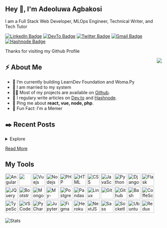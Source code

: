 <h2>Hey 👋, I'm Adeoluwa Agbakosi</h2>
<p>I am a Full Stack Web Developer, MLOps Engineer, Technical Writer, and Tech Tutor</p>
<p><a href="www.linkedin.com/in/adeoluwa-agbakosi-687023219"><img src="https://img.shields.io/badge/-Adeoluwa%20Agbakosi-blue?style=plastic&amp;labelColor=blue&amp;logo=LinkedIn&amp;link=www.linkedin.com/in/adeoluwa-agbakosi-687023219" alt="LinkedIn Badge"></a> <a href="https://dev.to/dev180memes"><img src="https://img.shields.io/badge/-Dev--180Memes-000000?style=plastic&amp;labelColor=000&amp;logo=dev.to&amp;link=https://dev.to/dev180memes" alt="DevTo Badge"></a> <a href="https://twitter.com/Dev_180Memes"><img src="https://img.shields.io/badge/-Dev__180Memes-informational?style=plastic&amp;labelColor=informational&amp;logo=Twitter&amp;link=https://twitter.com/Dev_180Memes" alt="Twitter Badge"></a> <a href="mailto:adeoluwaagbakosi@gmail.com"><img src="https://img.shields.io/badge/-Adeoluwa%20Agbakosi-fff?style=plastic&amp;labelColor=fff&amp;logo=Gmail&amp;link=mailto:adeoluwaagbakosi@gmail.com" alt="Gmail Badge"></a> <a href="https://dev180memes.hashnode.dev/"><img src="https://img.shields.io/badge/-DevNext-000000?style=plastic&amp;labelColor=000&amp;logo=Hashnode&amp;link=mailto:adeoluwaagbakosi@gmail.com" alt="Hashnode Badge"></a></p>
<p> Thanks for visiting my Github Profile </p>
<img align="right" src="https://media1.giphy.com/media/13HgwGsXF0aiGY/giphy.gif" />
<h2>⚡️ About Me</h2>
<ul>
<li>🔭 I’m currently building LearnDev Foundation and Woma.Py</li>
<li>🧐 I am married to my system</li>
<li>👨‍💻 Most of my projects are available on <a href="https://github.com/Dev-180Memes">Github</a>.</li>
<li>📝 I regulary write articles on <a href="https://dev.to/dev180memes">Dev.to</a> and <a href="https://dev180memes.hashnode.dev/">Hashnode</a>.</li>
<li>💬 Ping me about <strong>react, vue, node, php</strong>.</li>
<!-- <li>📙 Check out my <a href=" ">resume</a>.</li> -->
<li>🎉 Fun Fact: I'm a Memer </li>
</ul>
<h2>✒️ Recent Posts</h2>
<details>
    <summary>Explore</summary>
    <li><a target="_blank" href="https://dev.to/dev180memes/deploying-recommender-systems-algorithm-to-a-web-app-1gbo">Deploying Recommender Systems Algorithm To A Web App.</a></li>
    <li><a target="_blank" href="https://dev.to/dev180memes/cyber-security-a-run-through-1jkl">Cyber Security: A Run Through</a></li>
    <li><a target="_blank" href="https://dev180memes.hashnode.dev/series/javascript-advanced">Building A URL Shortener</a></li>
</details>
<p><a target="_blank" href="https://dev180memes.hashnode.dev/">Read More</a></p>
<h2> My Tools </h2>
<p align="left">
  <img src="https://cdn.jsdelivr.net/gh/devicons/devicon/icons/angularjs/angularjs-original.svg" alt="Angular" height="40" width="40" />
  <img src="https://cdn.jsdelivr.net/gh/devicons/devicon/icons/react/react-original.svg" ait="React" height="40" width="40" />
  <img src="https://cdn.jsdelivr.net/gh/devicons/devicon/icons/vuejs/vuejs-original.svg" alt="Vuejs" height="40" width="40" />
  <img src="https://cdn.jsdelivr.net/gh/devicons/devicon/icons/nodejs/nodejs-original-wordmark.svg" alt="Nodejs" height="40" width="40" />
  <img src="https://cdn.jsdelivr.net/gh/devicons/devicon/icons/php/php-original.svg" alt="PHP" height="40" width="40" />
  <img src="https://cdn.jsdelivr.net/gh/devicons/devicon/icons/html5/html5-original.svg" alt="HTML" height="40" width="40" />
  <img src="https://cdn.jsdelivr.net/gh/devicons/devicon/icons/css3/css3-original.svg" alt="CSS" height="40" width="40"/>
  <img src="https://cdn.jsdelivr.net/gh/devicons/devicon/icons/javascript/javascript-original.svg" alt="JavaScript" height="40" width="40"/>
  <img src="https://cdn.jsdelivr.net/gh/devicons/devicon/icons/python/python-original.svg" alt="Python" height="40" width="40"/>
  <img src="https://cdn.jsdelivr.net/gh/devicons/devicon/icons/django/django-plain.svg" alt="Django" height="40" width="40"/>
  <img src="https://cdn.jsdelivr.net/gh/devicons/devicon/icons/flask/flask-original.svg" alt="Flask" height="40" width="40"/>
  <img src="https://cdn.jsdelivr.net/gh/devicons/devicon/icons/jquery/jquery-original.svg" alt="JQuery" height="40" width="40"/>
  <img src="https://cdn.jsdelivr.net/gh/devicons/devicon/icons/bootstrap/bootstrap-original.svg" alt="Bootstrap" height="40" width="40"/>
  <img src="https://cdn.jsdelivr.net/gh/devicons/devicon/icons/mongodb/mongodb-original.svg" alt="MongoDB" height="40" width="40"/>
  <img src="https://cdn.jsdelivr.net/gh/devicons/devicon/icons/mysql/mysql-original.svg" alt="My-SQL" height="40" width="40"/>
  <img src="https://cdn.jsdelivr.net/gh/devicons/devicon/icons/postgresql/postgresql-original.svg" alt="PostgreSQL" height="40" width="40"/>
  <img src="https://cdn.jsdelivr.net/gh/devicons/devicon/icons/pandas/pandas-original.svg" alt="Pandas" height="40" width="40"/>
  <img src="https://cdn.jsdelivr.net/gh/devicons/devicon/icons/linux/linux-original.svg" alt="Linux" height="40" width="40"/>
  <img src="https://cdn.jsdelivr.net/gh/devicons/devicon/icons/git/git-original.svg" alt="Git" height="40" width="40"/>
  <img src="https://cdn.jsdelivr.net/gh/devicons/devicon/icons/github/github-original.svg" alt="Github" height="40" width="40"/>
  <img src="https://cdn.jsdelivr.net/gh/devicons/devicon/icons/bash/bash-original.svg" alt="Bash" height="40" width="40"/>
  <img src="https://cdn.jsdelivr.net/gh/devicons/devicon/icons/coffeescript/coffeescript-original.svg" alt="CoffeScript" height="40" width="40"/>
  <img src="https://cdn.jsdelivr.net/gh/devicons/devicon/icons/typescript/typescript-original.svg" alt="TypeScript" height="40" width="40"/>
  <img src="https://cdn.jsdelivr.net/gh/devicons/devicon/icons/vscode/vscode-original.svg" alt="VSCode" height="40" width="40"/>
  <img src="https://cdn.jsdelivr.net/gh/devicons/devicon/icons/pycharm/pycharm-original.svg" alt="PyCharm" height="40" width="40"/>
  <img src="https://cdn.jsdelivr.net/gh/devicons/devicon/icons/jupyter/jupyter-original.svg" alt="Jupyter" height="40" width="40"/>
  <img src="https://cdn.jsdelivr.net/gh/devicons/devicon/icons/figma/figma-original.svg" alt="Figma" height="40" width="40"/>
  <img src="https://cdn.jsdelivr.net/gh/devicons/devicon/icons/heroku/heroku-original.svg" alt="Heroku" height="40" width="40"/>
  <img src="https://cdn.jsdelivr.net/gh/devicons/devicon/icons/nextjs/nextjs-original.svg" alt="NextJS" height="40" width="40"/>
  <img src="https://cdn.jsdelivr.net/gh/devicons/devicon/icons/sass/sass-original.svg" alt="Sass" height="40" width="40"/>
  <img src="https://cdn.jsdelivr.net/gh/devicons/devicon/icons/socketio/socketio-original.svg" alt="SocketIO" height="40" width="40"/>
  <img src="https://cdn.jsdelivr.net/gh/devicons/devicon/icons/ubuntu/ubuntu-plain.svg" alt="Ubuntu" height="40" width="40"/>
  <img src="https://cdn.jsdelivr.net/gh/devicons/devicon/icons/redux/redux-original.svg" alt="Redux" height="40" width="40"/>
</p>
<img src="https://github-readme-stats.vercel.app/api?username=Dev-180Memes&show_icons=true&hide_border=true" alt="Stats" />
